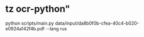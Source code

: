 # tz ocr-python"


python scripts/main.py data/input/da8b0f0b-cfea-40c4-b020-e0924a142f4b.pdf --lang rus
